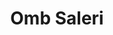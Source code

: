 ---
title: Omb Saleri
year: 2023-11-20
img: '@assets/projects/ombsaleri.webp'
url: https://omb-saleri.com
tags: Institutional Website
---